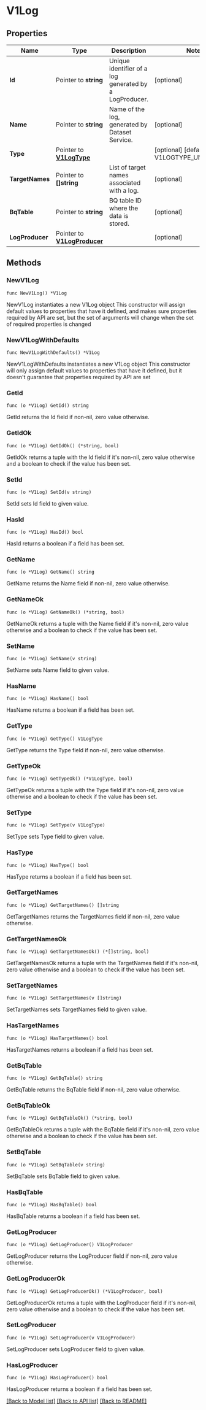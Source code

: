 # V1Log

## Properties

Name | Type | Description | Notes
------------ | ------------- | ------------- | -------------
**Id** | Pointer to **string** | Unique identifier of a log generated by a LogProducer. | [optional] 
**Name** | Pointer to **string** | Name of the log, generated by Dataset Service. | [optional] 
**Type** | Pointer to [**V1LogType**](V1LogType.md) |  | [optional] [default to V1LOGTYPE_UNSPECIFIED]
**TargetNames** | Pointer to **[]string** | List of target names associated with a log. | [optional] 
**BqTable** | Pointer to **string** | BQ table ID where the data is stored. | [optional] 
**LogProducer** | Pointer to [**V1LogProducer**](V1LogProducer.md) |  | [optional] 

## Methods

### NewV1Log

`func NewV1Log() *V1Log`

NewV1Log instantiates a new V1Log object
This constructor will assign default values to properties that have it defined,
and makes sure properties required by API are set, but the set of arguments
will change when the set of required properties is changed

### NewV1LogWithDefaults

`func NewV1LogWithDefaults() *V1Log`

NewV1LogWithDefaults instantiates a new V1Log object
This constructor will only assign default values to properties that have it defined,
but it doesn't guarantee that properties required by API are set

### GetId

`func (o *V1Log) GetId() string`

GetId returns the Id field if non-nil, zero value otherwise.

### GetIdOk

`func (o *V1Log) GetIdOk() (*string, bool)`

GetIdOk returns a tuple with the Id field if it's non-nil, zero value otherwise
and a boolean to check if the value has been set.

### SetId

`func (o *V1Log) SetId(v string)`

SetId sets Id field to given value.

### HasId

`func (o *V1Log) HasId() bool`

HasId returns a boolean if a field has been set.

### GetName

`func (o *V1Log) GetName() string`

GetName returns the Name field if non-nil, zero value otherwise.

### GetNameOk

`func (o *V1Log) GetNameOk() (*string, bool)`

GetNameOk returns a tuple with the Name field if it's non-nil, zero value otherwise
and a boolean to check if the value has been set.

### SetName

`func (o *V1Log) SetName(v string)`

SetName sets Name field to given value.

### HasName

`func (o *V1Log) HasName() bool`

HasName returns a boolean if a field has been set.

### GetType

`func (o *V1Log) GetType() V1LogType`

GetType returns the Type field if non-nil, zero value otherwise.

### GetTypeOk

`func (o *V1Log) GetTypeOk() (*V1LogType, bool)`

GetTypeOk returns a tuple with the Type field if it's non-nil, zero value otherwise
and a boolean to check if the value has been set.

### SetType

`func (o *V1Log) SetType(v V1LogType)`

SetType sets Type field to given value.

### HasType

`func (o *V1Log) HasType() bool`

HasType returns a boolean if a field has been set.

### GetTargetNames

`func (o *V1Log) GetTargetNames() []string`

GetTargetNames returns the TargetNames field if non-nil, zero value otherwise.

### GetTargetNamesOk

`func (o *V1Log) GetTargetNamesOk() (*[]string, bool)`

GetTargetNamesOk returns a tuple with the TargetNames field if it's non-nil, zero value otherwise
and a boolean to check if the value has been set.

### SetTargetNames

`func (o *V1Log) SetTargetNames(v []string)`

SetTargetNames sets TargetNames field to given value.

### HasTargetNames

`func (o *V1Log) HasTargetNames() bool`

HasTargetNames returns a boolean if a field has been set.

### GetBqTable

`func (o *V1Log) GetBqTable() string`

GetBqTable returns the BqTable field if non-nil, zero value otherwise.

### GetBqTableOk

`func (o *V1Log) GetBqTableOk() (*string, bool)`

GetBqTableOk returns a tuple with the BqTable field if it's non-nil, zero value otherwise
and a boolean to check if the value has been set.

### SetBqTable

`func (o *V1Log) SetBqTable(v string)`

SetBqTable sets BqTable field to given value.

### HasBqTable

`func (o *V1Log) HasBqTable() bool`

HasBqTable returns a boolean if a field has been set.

### GetLogProducer

`func (o *V1Log) GetLogProducer() V1LogProducer`

GetLogProducer returns the LogProducer field if non-nil, zero value otherwise.

### GetLogProducerOk

`func (o *V1Log) GetLogProducerOk() (*V1LogProducer, bool)`

GetLogProducerOk returns a tuple with the LogProducer field if it's non-nil, zero value otherwise
and a boolean to check if the value has been set.

### SetLogProducer

`func (o *V1Log) SetLogProducer(v V1LogProducer)`

SetLogProducer sets LogProducer field to given value.

### HasLogProducer

`func (o *V1Log) HasLogProducer() bool`

HasLogProducer returns a boolean if a field has been set.


[[Back to Model list]](../README.md#documentation-for-models) [[Back to API list]](../README.md#documentation-for-api-endpoints) [[Back to README]](../README.md)


